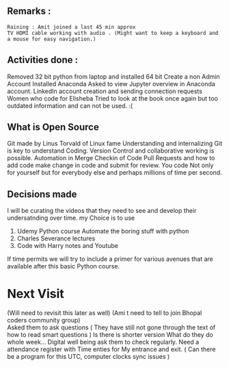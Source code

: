Remarks :
----------
	Raining : Amit joined a last 45 min approx 
	TV HDMI cable working with audio . (Might want to keep a keyboard and a mouse for easy navigation.) 

Activities done : 
-----------------
Removed 32 bit python from laptop and installed 64 bit 
Create a non Admin Account 
Installed Anaconda 
Asked to view Jupyter overview in Anaconda account.
LinkedIn account creation and sending connection requests 
Women who code for Elisheba 
Tried to look at the book once again but too outdated information and can not be used.  :( 


What is Open Source
-------------------- 
Git made by Linus Torvald of Linux fame 
Understanding and internalizing Git is key to understand Coding. 
Version Control and collaborative working is possible. 
Automation in Merge Checkin of Code 
Pull Requests and how to add code make change in code and submit for review. 
You code Not only for yourself but for everybody else and perhaps millions of time per second. 

Decisions made 
--------------
I will be curating the videos that they need to see and develop their undersatnding over time. 
my Choice is to use 
1. Udemy Python course Automate the boring stuff with python
2. Charles Severance lectures
3. Code with Harry notes and Youtube

If time permits we will try to include 
a primer for various avenues that are available after this basic Python course. 

Next Visit 
========== 	
(Will need to revisit this later as well) 
(Ami t need to tell to join Bhopal coders community group)  
Asked them to ask questions ( They have still not gone through the text of how to read smart questions ) Is there is shorter version 
What do they do whole week... Digital well being ask them to check regularly. 
Need a attendance register with Time enties for My entrance and exit. ( Can there be a program for this UTC, computer clocks sync issues )
